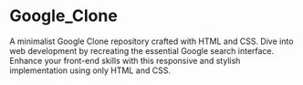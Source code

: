 # Google_Clone
A minimalist Google Clone repository crafted with HTML and CSS. Dive into web development by recreating the essential Google search interface. Enhance your front-end skills with this responsive and stylish implementation using only HTML and CSS.
